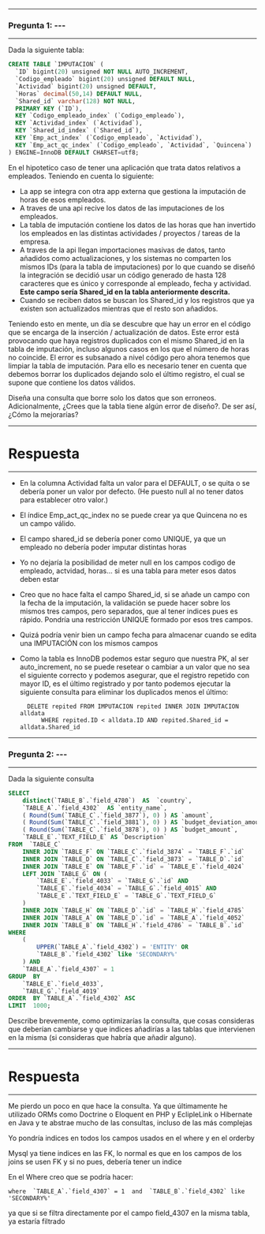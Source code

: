 -----------------------------------------------------
### Pregunta 1:  ---
-----------------------------------------------------
Dada la siguiente tabla:

```sql
CREATE TABLE `IMPUTACION` (
  `ID` bigint(20) unsigned NOT NULL AUTO_INCREMENT,
  `Codigo_empleado` bigint(20) unsigned DEFAULT NULL,
  `Actividad` bigint(20) unsigned DEFAULT,
  `Horas` decimal(50,14) DEFAULT NULL,
  `Shared_id` varchar(128) NOT NULL,
  PRIMARY KEY (`ID`),
  KEY `Codigo_empleado_index` (`Codigo_empleado`),
  KEY `Actividad_index` (`Actividad`),
  KEY `Shared_id_index` (`Shared_id`),
  KEY `Emp_act_index` (`Codigo_empleado`, `Actividad`),
  KEY `Emp_act_qc_index` (`Codigo_empleado`, `Actividad`, `Quincena`)
) ENGINE=InnoDB DEFAULT CHARSET=utf8;
```
En el hipotetico caso de tener una aplicación que trata datos relativos a empleados.
Teniendo en cuenta lo siguiente:

- La app se integra con otra app externa que gestiona la imputación de horas de
esos empleados.
- A traves de una api recive los datos de las imputaciones de los empleados.
- La tabla de imputación contiene los datos de las horas que han invertido los
empleados en las distintas actividades / proyectos / tareas de la empresa.
- A traves de la api llegan importaciones masivas de datos, tanto añadidos como
actualizaciones, y los sistemas no comparten los mismos IDs (para la tabla de 
imputaciones) por lo que cuando se diseñó la integración se decidió usar un código
generado de hasta 128 caracteres que es único y corresponde al empleado, fecha y
actividad. **Este campo sería Shared_id en la tabla anteriormente descrita.**
- Cuando se reciben datos se buscan los Shared_id y los registros que ya existen
son actualizados mientras que el resto son añadidos.

Teniendo esto en mente, un día se descubre que hay un error en el código que se
encarga de la inserción / actualización de datos. Este error está provocando que
haya registros duplicados con el mismo Shared_id en la tabla de imputación,
incluso algunos casos en los que el número de horas no coincide. El error es
subsanado a nivel código pero ahora tenemos que limpiar la tabla de imputación.
Para ello es necesario tener en cuenta que debemos borrar los duplicados dejando
solo el último registro, el cual se supone que contiene los datos válidos.

Diseña una consulta que borre solo los datos que son erroneos. Adicionalmente,
¿Crees que la tabla tiene algún error de diseño?. De ser así, ¿Cómo la mejorarías?

---------
# Respuesta
---------
+ En la columna Actividad falta un valor para el DEFAULT, o se quita o se debería poner un valor por defecto. (He puesto null al no tener datos para establecer otro valor.)

+ El índice Emp_act_qc_index no se puede crear ya que Quincena no es un campo válido.

+ El campo shared_id se debería poner como UNIQUE, ya que un empleado no debería poder imputar distintas horas

+ Yo no dejaría la posibilidad de meter null en los campos codigo de empleado, actvidad, horas... si es una tabla para meter esos datos deben estar

+ Creo que no hace falta el campo Shared_id, si se añade un campo con la fecha de la imputación, la validación se puede hacer sobre los mismos tres campos, pero separados, que al tener indices pues es rápido. Pondría una restricción UNIQUE formado por esos tres campos.

+ Quizá podría venir bien un campo fecha para almacenar cuando se edita una IMPUTACIÓN con los mismos campos

+ Como la tabla es InnoDB podemos estar seguro que nuestra PK, al ser auto_increment, no se puede resetear o cambiar a un valor que no sea el siguiente correcto y podemos asegurar, que el registro repetido con mayor ID, es el último registrado y por tanto podemos ejecutar la siguiente consulta para eliminar los duplicados menos el último:

        DELETE repited FROM IMPUTACION repited INNER JOIN IMPUTACION alldata 
            WHERE repited.ID < alldata.ID AND repited.Shared_id = alldata.Shared_id

-----------------------------------------------------
### Pregunta 2: ---
-----------------------------------------------------
Dada la siguiente consulta

```sql
SELECT
    distinct(`TABLE_B`.`field_4780`)  AS  `country`,
    `TABLE_A`.`field_4302`  AS `entity_name`,
    ( Round(Sum(`TABLE_C`.`field_3877`), 0) ) AS `amount`, 
    ( Round(Sum(`TABLE_C`.`field_3881`), 0) ) AS `budget_deviation_amount`,
    ( Round(Sum(`TABLE_C`.`field_3878`), 0) ) AS `budget_amount`,
	`TABLE_E`.`TEXT_FIELD_E` AS `Description`
FROM  `TABLE_C` 
    INNER JOIN `TABLE_F` ON `TABLE_C`.`field_3874` = `TABLE_F`.`id` 
    INNER JOIN `TABLE_D` ON `TABLE_C`.`field_3873` = `TABLE_D`.`id` 
    INNER JOIN `TABLE_E` ON `TABLE_F`.`id` = `TABLE_E`.`field_4024` 
    LEFT JOIN `TABLE_G` ON (
        `TABLE_E`.`field_4033` = `TABLE_G`.`id` AND
        `TABLE_E`.`field_4034` = `TABLE_G`.`field_4015` AND
        `TABLE_E`.`TEXT_FIELD_E` = `TABLE_G`.`TEXT_FIELD_G`
    )
    INNER JOIN `TABLE_H` ON `TABLE_D`.`id` = `TABLE_H`.`field_4785` 
    INNER JOIN `TABLE_A` ON `TABLE_D`.`id` = `TABLE_A`.`field_4052`
    INNER JOIN `TABLE_B` ON `TABLE_H`.`field_4786` = `TABLE_B`.`id` 
WHERE 
    (
        UPPER(`TABLE_A`.`field_4302`) = 'ENTITY' OR
        `TABLE_B`.`field_4302` like 'SECONDARY%'
    ) AND
    `TABLE_A`.`field_4307` = 1 
GROUP  BY
    `TABLE_E`.`field_4033`, 
	`TABLE_G`.`field_4019`
ORDER  BY `TABLE_A`.`field_4302` ASC 
LIMIT  1000;
```

Describe brevemente, como optimizarías la consulta, que cosas consideras que
deberían cambiarse y que indices añadirías a las tablas que intervienen en la
misma (si consideras que habría que añadir alguno).


---------
# Respuesta
---------

Me pierdo un poco en que hace la consulta. Ya que últimamente he utilizado ORMs como Doctrine o Eloquent en PHP y EclipleLink o Hibernate en Java y te abstrae mucho de las consultas, incluso de las más complejas

Yo pondría indices en todos los campos usados en el where y en el orderby

Mysql ya tiene indices en las FK, lo normal es que en los campos de los joins se usen FK y si no pues, debería tener un indice

En el Where creo que se podría hacer:

    where  `TABLE_A`.`field_4307` = 1  and  `TABLE_B`.`field_4302` like 'SECONDARY%'

ya que si se filtra directamente por el campo field_4307 en la misma tabla, ya estaría filtrado
